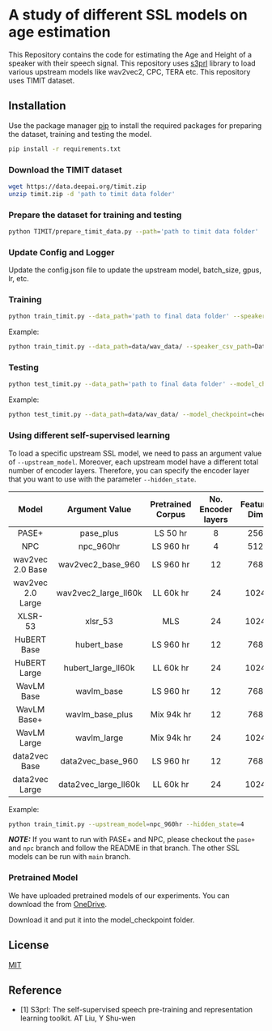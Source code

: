 # A study of different SSL models on age estimation

This Repository contains the code for estimating the Age and Height of a speaker with their speech signal. This repository uses [s3prl](https://github.com/s3prl/s3prl) library to load various upstream models like wav2vec2, CPC, TERA etc. This repository uses TIMIT dataset. 

## Installation

Use the package manager [pip](https://pip.pypa.io/en/stable/) to install the required packages for preparing the dataset, training and testing the model.

```bash
pip install -r requirements.txt
```

### Download the TIMIT dataset
```bash
wget https://data.deepai.org/timit.zip
unzip timit.zip -d 'path to timit data folder'
```

### Prepare the dataset for training and testing
```bash
python TIMIT/prepare_timit_data.py --path='path to timit data folder'
```

### Update Config and Logger
Update the config.json file to update the upstream model, batch_size, gpus, lr, etc.

### Training
```bash
python train_timit.py --data_path='path to final data folder' --speaker_csv_path='path to this repo/SpeakerProfiling/Dataset/data_info_height_age.csv'
```

Example:
```bash
python train_timit.py --data_path=data/wav_data/ --speaker_csv_path=Dataset/data_info_height_age.csv
```

### Testing
```bash
python test_timit.py --data_path='path to final data folder' --model_checkpoint='path to saved model checkpoint'
```

Example:
```bash
python test_timit.py --data_path=data/wav_data/ --model_checkpoint=checkpoints/epoch=1-step=245-v3.ckpt
```

### Using different self-supervised learning
To load a specific upstream SSL model, we need to pass an argument value of `--upstream_model`. Moreover, each upstream model have a different total number of encoder layers. Therefore, you can specify the encoder layer that you want to use with the parameter `--hidden_state`.

|       Model       |     Argument Value   | Pretrained Corpus | No. Encoder layers |     Feature Dim    |
|:-----------------:|:--------------------:|:-----------------:|:------------------:|:------------------:| 
| PASE+             | pase_plus            | LS 50 hr          |         8          |         256        |           
| NPC               | npc_960hr            | LS 960 hr         |         4          |         512        |
| wav2vec 2.0 Base  | wav2vec2_base_960    | LS 960 hr         |         12         |         768        |
| wav2vec 2.0 Large | wav2vec2_large_ll60k | LL 60k hr         |         24         |         1024       |
| XLSR-53           | xlsr_53              | MLS               |         24         |         1024       |
| HuBERT Base       | hubert_base          | LS 960 hr         |         12         |         768        |
| HuBERT Large      | hubert_large_ll60k   | LL 60k hr         |         24         |         1024       |
| WavLM Base        | wavlm_base           | LS 960 hr         |         12         |         768        |
| WavLM Base+       | wavlm_base_plus      | Mix 94k hr        |         12         |         768        |
| WavLM Large       | wavlm_large          | Mix 94k hr        |         24         |         1024       |
| data2vec Base     | data2vec_base_960    | LS 960 hr         |         12         |         768        |
| data2vec Large    | data2vec_large_ll60k | LL 60k hr         |         24         |         1024       |

Example:
```bash
python train_timit.py --upstream_model=npc_960hr --hidden_state=4
```
**_NOTE:_**  If you want to run with PASE+ and NPC, please checkout the `pase+` and `npc` branch and follow the README in that branch. The other SSL models can be run with `main` branch.

### Pretrained Model
We have uploaded pretrained models of our experiments. You can download the from [OneDrive](https://entuedu-my.sharepoint.com/:f:/g/personal/ductuan001_e_ntu_edu_sg/EhgacD3UO4tDnzB-VH8T6lYBtSiuUqG2PwKPRTehA6m8lA?e=pv8nYz).

Download it and put it into the model_checkpoint folder.

## License
[MIT](https://choosealicense.com/licenses/mit/)

## Reference
- [1] S3prl: The self-supervised speech pre-training and representation learning toolkit. AT Liu, Y Shu-wen

